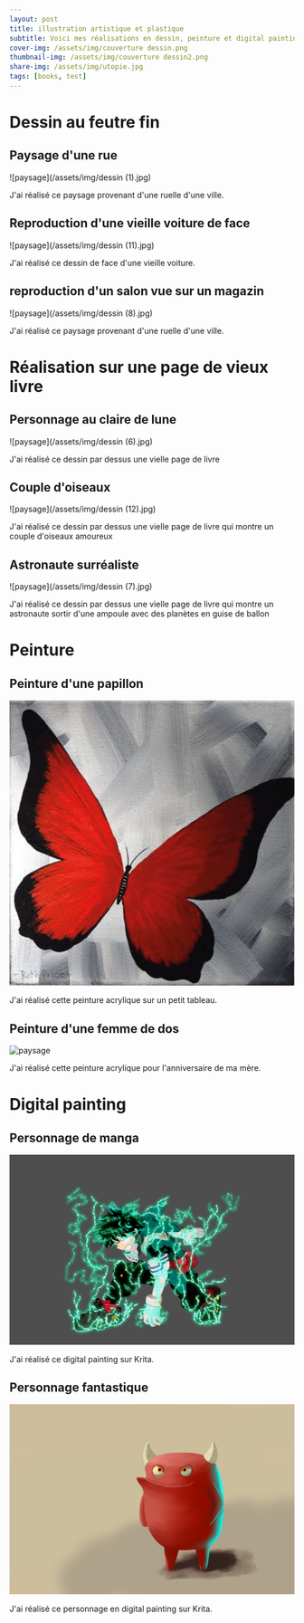 ```yaml
---
layout: post
title: illustration artistique et plastique
subtitle: Voici mes réalisations en dessin, peinture et digital painting
cover-img: /assets/img/couverture dessin.png
thumbnail-img: /assets/img/couverture dessin2.png
share-img: /assets/img/utopie.jpg
tags: [books, test]
---
```

# Dessin au feutre fin

## Paysage d'une rue

![paysage](/assets/img/dessin (1).jpg)

J'ai réalisé ce paysage provenant d'une ruelle d'une ville.

## Reproduction d'une vieille voiture de face

![paysage](/assets/img/dessin (11).jpg)

J'ai réalisé ce dessin de face d'une vieille voiture.

## reproduction d'un salon vue sur un magazin

![paysage](/assets/img/dessin (8).jpg)

J'ai réalisé ce paysage provenant d'une ruelle d'une ville.

# Réalisation sur une page de vieux livre

## Personnage au claire de lune

![paysage](/assets/img/dessin (6).jpg)

J'ai réalisé ce dessin par dessus une vielle page de livre 

## Couple d'oiseaux

![paysage](/assets/img/dessin (12).jpg)

J'ai réalisé ce dessin par dessus une vielle page de livre qui montre un couple d'oiseaux amoureux

## Astronaute surréaliste

![paysage](/assets/img/dessin (7).jpg)

J'ai réalisé ce dessin par dessus une vielle page de livre qui montre un astronaute sortir d'une ampoule avec des planètes en guise de ballon 

# Peinture

## Peinture d'une papillon

![paysage](/assets/img/p1-29.png)

J'ai réalisé cette peinture acrylique sur un petit tableau.

## Peinture d'une femme de dos

![paysage](/assets/img/r1.png)

J'ai réalisé cette peinture acrylique pour l'anniversaire de ma mère.

# Digital painting

## Personnage de manga

![paysage](/assets/img/deku3.png)

J'ai réalisé ce digital painting sur Krita.

## Personnage fantastique

![paysage](/assets/img/demon.png)

J'ai réalisé ce personnage en digital painting sur Krita.
